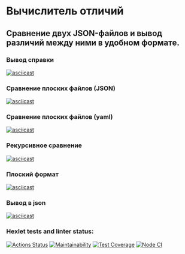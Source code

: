 # Вычислитель отличий

## Сравнение двух JSON-файлов и вывод различий между ними в удобном формате.

### Вывод справки
[![asciicast](https://asciinema.org/a/y6AIsatU8oqaPWVuYY6EHJAZR.svg)](https://asciinema.org/a/y6AIsatU8oqaPWVuYY6EHJAZR)

### Сравнение плоских файлов (JSON)
[![asciicast](https://asciinema.org/a/GRcI4YXhfSDP6EsQNuYJjYtIc.svg)](https://asciinema.org/a/GRcI4YXhfSDP6EsQNuYJjYtIc)

### Сравнение плоских файлов (yaml)
[![asciicast](https://asciinema.org/a/u3FcwSx519KNV4F1vPe1akPoW.svg)](https://asciinema.org/a/u3FcwSx519KNV4F1vPe1akPoW)

### Рекурсивное сравнение
[![asciicast](https://asciinema.org/a/CrjtbRIsNvwZGYftr4r4vibzp.svg)](https://asciinema.org/a/CrjtbRIsNvwZGYftr4r4vibzp)

### Плоский формат
[![asciicast](https://asciinema.org/a/SRvwwT1bUOIDXqvnNs7EonjXg.svg)](https://asciinema.org/a/SRvwwT1bUOIDXqvnNs7EonjXg)

### Вывод в json
[![asciicast](https://asciinema.org/a/VZnKADXXJ75CWwPvWQMQ3S4rP.svg)](https://asciinema.org/a/VZnKADXXJ75CWwPvWQMQ3S4rP)

### Hexlet tests and linter status:
[![Actions Status](https://github.com/botti4elli/frontend-project-46/actions/workflows/hexlet-check.yml/badge.svg)](https://github.com/botti4elli/frontend-project-46/actions)
[![Maintainability](https://api.codeclimate.com/v1/badges/7136b878d38d4288292d/maintainability)](https://codeclimate.com/github/botti4elli/frontend-project-46/maintainability)
[![Test Coverage](https://api.codeclimate.com/v1/badges/7136b878d38d4288292d/test_coverage)](https://codeclimate.com/github/botti4elli/frontend-project-46/test_coverage)
[![Node CI](https://github.com/botti4elli/frontend-project-46/actions/workflows/nodejs.yml/badge.svg)](https://github.com/botti4elli/frontend-project-46/actions/workflows/nodejs.yml)
